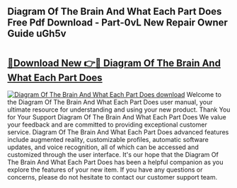 ## Diagram Of The Brain And What Each Part Does Free Pdf Download - Part-0vL New Repair Owner Guide uGh5v

# <h2><a href="http://dfhz4rt.blite.top/?on=Diagram+Of+The+Brain+And+What+Each+Part+Does">🔗Download New 👉🔴 Diagram Of The Brain And What Each Part Does</a></h2>

[![Diagram Of The Brain And What Each Part Does download](https://i.imgur.com/lujVjoI.png)](http://dfhz4rt.blite.top/?on=Diagram+Of+The+Brain+And+What+Each+Part+Does)
Welcome to the Diagram Of The Brain And What Each Part Does user manual, your ultimate resource for understanding and using your new product. Thank You for Your Support Diagram Of The Brain And What Each Part Does We value your feedback and are committed to providing exceptional customer service. Diagram Of The Brain And What Each Part Does advanced features include augmented reality, customizable profiles, automatic software updates, and voice recognition, all of which can be accessed and customized through the user interface. It's our hope that the Diagram Of The Brain And What Each Part Does has been a helpful companion as you explore the features of your new item. If you have any questions or concerns, please do not hesitate to contact our customer support team.
